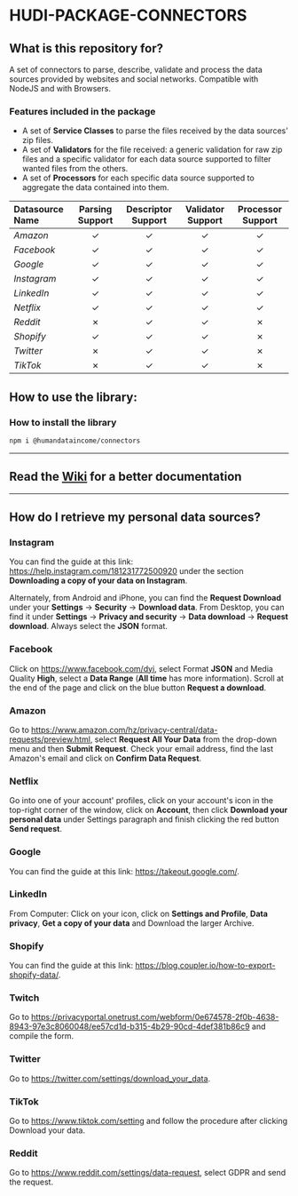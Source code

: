 # HUDI-PACKAGE-CONNECTORS

## What is this repository for?
A set of connectors to parse, describe, validate and process the data sources provided by websites and social networks. Compatible with NodeJS and with Browsers.

### Features included in the package
- A set of **Service Classes** to parse the files received by the data sources' zip files.
- A set of **Validators** for the file received: a generic validation for raw zip files and a specific validator for each data source supported to filter wanted files from the others.
- A set of **Processors** for each specific data source supported to aggregate the data contained into them.


| Datasource Name | Parsing Support | Descriptor Support |  Validator Support   |  Processor Support   |
|:----------------|:---------------:|:------------------:|:--------------------:|:--------------------:|
| *Amazon*        |     &check;     |      &check;       |       &check;        |       &check;        |
| *Facebook*      |     &check;     |      &check;       |       &check;        |       &check;        |
| *Google*        |     &check;     |      &check;       |       &check;        |       &check;        |
| *Instagram*     |     &check;     |      &check;       |       &check;        |       &check;        |
| *LinkedIn*      |     &check;     |      &check;       |       &check;        |       &check;        |
| *Netflix*       |     &check;     |      &check;       |       &check;        |       &check;        |
| *Reddit*        |     &cross;     |      &check;       |       &check;        |       &cross;        |
| *Shopify*       |     &check;     |      &check;       |       &check;        |       &cross;        |
| *Twitter*       |     &cross;     |      &check;       |       &check;        |       &cross;        |
| *TikTok*        |     &cross;     |      &check;       |       &check;        |       &cross;        |

## How to use the library:
### How to install the library
```sh
npm i @humandataincome/connectors
```

***

## Read the [Wiki](https://github.com/humandataincome/hudi-packages-connectors/wiki) for a better documentation

***

## How do I retrieve my personal data sources?

### Instagram
You can find the guide at this link: https://help.instagram.com/181231772500920 under the section **Downloading a copy of your data on Instagram**.

Alternately, from Android and iPhone, you can find the **Request Download** under your **Settings** -> **Security** -> **Download data**. From Desktop, you can find it under **Settings** -> **Privacy and security**
-> **Data download** -> **Request download**.
Always select the **JSON** format.

### Facebook
Click on https://www.facebook.com/dyi, select Format **JSON** and Media Quality **High**, select a **Data Range** (**All time** has more information). Scroll at the end of the page and click on the blue button **Request a download**.

### Amazon
Go to https://www.amazon.com/hz/privacy-central/data-requests/preview.html, select **Request All Your Data** from the drop-down menu and then **Submit Request**. Check your email address, find the last Amazon's email and click on **Confirm Data Request**.

### Netflix
Go into one of your account' profiles, click on your account's icon in the top-right corner of the window, click on **Account**, then click **Download your personal data** under Settings paragraph and finish clicking the red button **Send request**.

### Google
You can find the guide at this link: https://takeout.google.com/.

### LinkedIn
From Computer: Click on your icon, click on **Settings and Profile**, **Data privacy**, **Get a copy of your data** and Download the larger Archive.

### Shopify
You can find the guide at this link: https://blog.coupler.io/how-to-export-shopify-data/.

### Twitch
Go to https://privacyportal.onetrust.com/webform/0e674578-2f0b-4638-8943-97e3c8060048/ee57cd1d-b315-4b29-90cd-4def381b86c9 and compile the form.

### Twitter
Go to https://twitter.com/settings/download_your_data.

### TikTok
Go to https://www.tiktok.com/setting and follow the procedure after clicking Download your data.

### Reddit
Go to https://www.reddit.com/settings/data-request, select GDPR and send the request.
